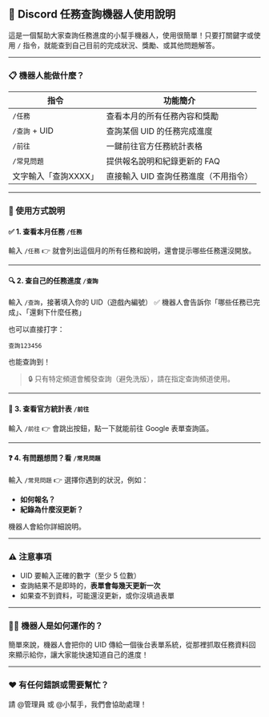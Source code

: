 ## 🤖 Discord 任務查詢機器人使用說明

這是一個幫助大家查詢任務進度的小幫手機器人，使用很簡單！只要打關鍵字或使用 `/` 指令，就能查到自己目前的完成狀況、獎勵、或其他問題解答。

---

### 📋 機器人能做什麼？

| 指令           | 功能簡介                  |
| ------------ | --------------------- |
| `/任務`        | 查看本月的所有任務內容和獎勵        |
| `/查詢` + UID  | 查詢某個 UID 的任務完成進度      |
| `/前往`        | 一鍵前往官方任務統計表格          |
| `/常見問題`      | 提供報名說明和紀錄更新的 FAQ      |
| 文字輸入「查詢XXXX」 | 直接輸入 UID 查詢任務進度（不用指令） |

---

### 🧭 使用方式說明

#### ✅ 1. 查看本月任務 `/任務`

輸入 `/任務`
👉 就會列出這個月的所有任務和說明，還會提示哪些任務還沒開放。

---

#### 🔍 2. 查自己的任務進度 `/查詢`

輸入 `/查詢`，接著填入你的 UID（遊戲內編號）
✅ 機器人會告訴你「哪些任務已完成」、「還剩下什麼任務」

也可以直接打字：

```
查詢123456
```

也能查詢到！

> 🔒 只有特定頻道會觸發查詢（避免洗版），請在指定查詢頻道使用。

---

#### 📎 3. 查看官方統計表 `/前往`

輸入 `/前往`
👉 會跳出按鈕，點一下就能前往 Google 表單查詢區。

---

#### ❓ 4. 有問題想問？看 `/常見問題`

輸入 `/常見問題`
👉 選擇你遇到的狀況，例如：

* **如何報名？**
* **紀錄為什麼沒更新？**

機器人會給你詳細說明。

---

### ⚠️ 注意事項

* UID 要輸入正確的數字（至少 5 位數）
* 查詢結果不是即時的，**表單會每幾天更新一次**
* 如果查不到資料，可能還沒更新，或你沒填過表單

---

### 🧑‍💻 機器人是如何運作的？

簡單來說，機器人會把你的 UID 傳給一個後台表單系統，從那裡抓取任務資料回來顯示給你，讓大家能快速知道自己的進度！

---

### ❤️ 有任何錯誤或需要幫忙？

請 @管理員 或 @小幫手，我們會協助處理！
